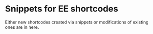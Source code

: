 # Snippets for EE shortcodes

Either new shortcodes created via snippets or modifications of existing ones are in here.
